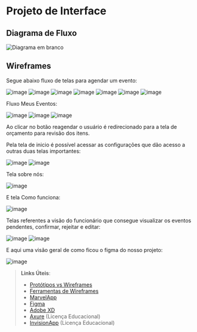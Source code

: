 
# Projeto de Interface

## Diagrama de Fluxo

![Diagrama em branco](https://github.com/user-attachments/assets/bb05c6b2-ab70-4735-86b1-71151e42b1dc)


## Wireframes

Segue abaixo fluxo de telas para agendar um evento:

![image](https://github.com/user-attachments/assets/b28c6a48-29bc-4a74-86da-fcd583b9b72f)
![image](https://github.com/user-attachments/assets/a3ff8d25-ce18-4030-8775-e7993cc41760)
![image](https://github.com/user-attachments/assets/f0c0c0c2-69ea-4fc7-b4c1-7b5a7af4a731)
![image](https://github.com/user-attachments/assets/42fcb716-1e7c-4d8e-a9cb-b428473bb7b4)
![image](https://github.com/user-attachments/assets/b5c3862b-ddaf-4718-8603-16f70fc17928)
![image](https://github.com/user-attachments/assets/4d39374b-27db-4fb3-90bb-1229417824ac)
![image](https://github.com/user-attachments/assets/6269e590-2678-45d2-914d-d6e6670cfdba)

Fluxo Meus Eventos:

![image](https://github.com/user-attachments/assets/61c80f87-ccf2-47c2-a2b4-a5d54bce148f)
![image](https://github.com/user-attachments/assets/4c072646-e1ae-458a-a0c2-b695d7678157)
![image](https://github.com/user-attachments/assets/79a1e2dc-b070-4453-8669-2cb196b80174)


Ao clicar no botão reagendar o usuário é redirecionado para a tela de orçamento para revisão dos itens.


Pela tela de inicio é possível acessar as configurações que dão acesso a outras duas telas importantes:

![image](https://github.com/user-attachments/assets/4516e53f-c0a2-4577-a108-a53eb6aa5e96)
![image](https://github.com/user-attachments/assets/970ee777-7c83-46d7-9b40-6ea4c1860353)

Tela sobre nós:

![image](https://github.com/user-attachments/assets/d4710e73-b098-49fa-9f76-d923b9d7fa3a)

E tela Como funciona:


![image](https://github.com/user-attachments/assets/59832dc1-9584-4bf5-9a3c-7b9e3d3d4892)



Telas referentes a visão do funcionário que consegue visualizar os eventos pendentes, confirmar, rejeitar e editar:


![image](https://github.com/user-attachments/assets/2a8eda98-3a3d-41b1-8406-b30ac1c9f914)
![image](https://github.com/user-attachments/assets/c8916322-0198-492f-aa30-7e0ea94bca2b)


E aqui uma visão geral de como ficou o figma do nosso projeto: 

![image](https://github.com/user-attachments/assets/d4fb7b82-042d-4175-b5e1-94b3dd578534)


 
> **Links Úteis**:
> - [Protótipos vs Wireframes](https://www.nngroup.com/videos/prototypes-vs-wireframes-ux-projects/)
> - [Ferramentas de Wireframes](https://rockcontent.com/blog/wireframes/)
> - [MarvelApp](https://marvelapp.com/developers/documentation/tutorials/)
> - [Figma](https://www.figma.com/)
> - [Adobe XD](https://www.adobe.com/br/products/xd.html#scroll)
> - [Axure](https://www.axure.com/edu) (Licença Educacional)
> - [InvisionApp](https://www.invisionapp.com/) (Licença Educacional)
